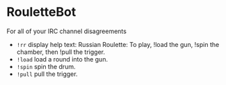 # RouletteBot

For all of your IRC channel disagreements

- `!rr` display help text: Russian Roulette: To play, !load the gun, !spin the chamber, then !pull the trigger.
- `!load` load a round into the gun.
- `!spin` spin the drum.
- `!pull` pull the trigger.
